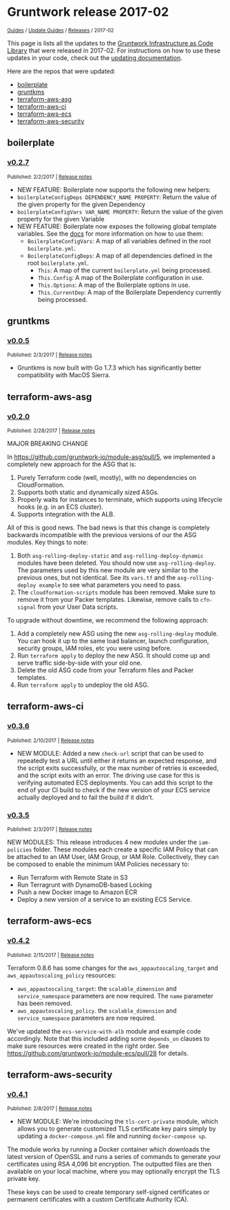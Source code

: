 
# Gruntwork release 2017-02

<p style={{marginTop: "-25px"}}><small><a href="/guides">Guides</a> / <a href="/guides/stay-up-to-date">Update Guides</a> / <a href="/guides/stay-up-to-date/releases">Releases</a> / 2017-02</small></p>

This page is lists all the updates to the [Gruntwork Infrastructure as Code
Library](https://gruntwork.io/infrastructure-as-code-library/) that were released in 2017-02. For instructions
on how to use these updates in your code, check out the [updating
documentation](/iac/stay-up-to-date/updating).

Here are the repos that were updated:

- [boilerplate](#boilerplate)
- [gruntkms](#gruntkms)
- [terraform-aws-asg](#terraform-aws-asg)
- [terraform-aws-ci](#terraform-aws-ci)
- [terraform-aws-ecs](#terraform-aws-ecs)
- [terraform-aws-security](#terraform-aws-security)


## boilerplate


### [v0.2.7](https://github.com/gruntwork-io/boilerplate/releases/tag/v0.2.7)

<p style={{marginTop: "-20px", marginBottom: "10px"}}>
  <small>Published: 2/2/2017 | <a href="https://github.com/gruntwork-io/boilerplate/releases/tag/v0.2.7">Release notes</a></small>
</p>

<div style={{"overflow":"hidden","textOverflow":"ellipsis","display":"-webkit-box","WebkitLineClamp":10,"lineClamp":10,"WebkitBoxOrient":"vertical"}}>

  - NEW FEATURE: Boilerplate now supports the following new helpers:
  - `boilerplateConfigDeps DEPENDENCY_NAME PROPERTY`: Return the value of the given property for the given Dependency
  - `boilerplateConfigVars VAR_NAME PROPERTY`: Return the value of the given property for the given Variable
- NEW FEATURE: Boilerplate now exposes the following global template variables. See the [docs](https://github.com/gruntwork-io/boilerplate#global-template-variables) for more information on how to use them:
  - `BoilerplateConfigVars`: A map of all variables defined in the root `boilerplate.yml`.
  - `BoilerplateConfigDeps`: A map of all dependencies defined in the root `boilerplate.yml`.
    - `This`: A map of the current `boilerplate.yml` being processed.
    - `This.Config`: A map of the Boilerplate configuration in use.
    - `This.Options`: A map of the Boilerplate options in use.
    - `This.CurrentDep`: A map of the Boilerplate Dependency currently being processed.


</div>



## gruntkms


### [v0.0.5](https://github.com/gruntwork-io/gruntkms/releases/tag/v0.0.5)

<p style={{marginTop: "-20px", marginBottom: "10px"}}>
  <small>Published: 2/3/2017 | <a href="https://github.com/gruntwork-io/gruntkms/releases/tag/v0.0.5">Release notes</a></small>
</p>

<div style={{"overflow":"hidden","textOverflow":"ellipsis","display":"-webkit-box","WebkitLineClamp":10,"lineClamp":10,"WebkitBoxOrient":"vertical"}}>

  - Gruntkms is now built with Go 1.7.3 which has significantly better compatibility with MacOS Sierra.


</div>



## terraform-aws-asg


### [v0.2.0](https://github.com/gruntwork-io/terraform-aws-asg/releases/tag/v0.2.0)

<p style={{marginTop: "-20px", marginBottom: "10px"}}>
  <small>Published: 2/28/2017 | <a href="https://github.com/gruntwork-io/terraform-aws-asg/releases/tag/v0.2.0">Release notes</a></small>
</p>

<div style={{"overflow":"hidden","textOverflow":"ellipsis","display":"-webkit-box","WebkitLineClamp":10,"lineClamp":10,"WebkitBoxOrient":"vertical"}}>

  MAJOR BREAKING CHANGE

In https://github.com/gruntwork-io/module-asg/pull/5, we implemented a completely new approach for the ASG that is:
1. Purely Terraform code (well, mostly), with no dependencies on CloudFormation.
2. Supports both static and dynamically sized ASGs.
3. Properly waits for instances to terminate, which supports using lifecycle hooks (e.g. in an ECS cluster).
4. Supports integration with the ALB.

All of this is good news. The bad news is that this change is completely backwards incompatible with the previous versions of our the ASG modules. Key things to note:
1. Both `asg-rolling-deploy-static` and `asg-rolling-deploy-dynamic` modules have been deleted. You should now use `asg-rolling-deploy`. The parameters used by this new module are very similar to the previous ones, but not identical. See its `vars.tf` and the `asg-rolling-deploy example` to see what parameters you need to pass.
2. The `cloudformation-scripts` module has been removed. Make sure to remove it from your Packer templates. Likewise, remove calls to `cfn-signal` from your User Data scripts.

To upgrade without downtime, we recommend the following approach:
1. Add a completely new ASG using the new `asg-rolling-deploy` module. You can hook it up to the same load balancer, launch configuration, security groups, IAM roles, etc you were using before.
2. Run `terraform apply` to deploy the new ASG. It should come up and serve traffic side-by-side with your old one.
3. Delete the old ASG code from your Terraform files and Packer templates.
4. Run `terraform apply` to undeploy the old ASG.


</div>



## terraform-aws-ci


### [v0.3.6](https://github.com/gruntwork-io/terraform-aws-ci/releases/tag/v0.3.6)

<p style={{marginTop: "-20px", marginBottom: "10px"}}>
  <small>Published: 2/10/2017 | <a href="https://github.com/gruntwork-io/terraform-aws-ci/releases/tag/v0.3.6">Release notes</a></small>
</p>

<div style={{"overflow":"hidden","textOverflow":"ellipsis","display":"-webkit-box","WebkitLineClamp":10,"lineClamp":10,"WebkitBoxOrient":"vertical"}}>

  - NEW MODULE: Added a new `check-url` script that can be used to repeatedly test a URL until either it returns an expected response, and the script exits successfully, or the max number of retries is exceeded, and the script exits with an error. The driving use case for this is verifying automated ECS deployments. You can add this script to the end of your CI build to check if the new version of your ECS service actually deployed and to fail the build if it didn&apos;t.


</div>


### [v0.3.5](https://github.com/gruntwork-io/terraform-aws-ci/releases/tag/v0.3.5)

<p style={{marginTop: "-20px", marginBottom: "10px"}}>
  <small>Published: 2/3/2017 | <a href="https://github.com/gruntwork-io/terraform-aws-ci/releases/tag/v0.3.5">Release notes</a></small>
</p>

<div style={{"overflow":"hidden","textOverflow":"ellipsis","display":"-webkit-box","WebkitLineClamp":10,"lineClamp":10,"WebkitBoxOrient":"vertical"}}>

  NEW MODULES: This release introduces 4 new modules under the `iam-policies` folder. These modules each create a specific IAM Policy that can be attached to an IAM User, IAM Group, or IAM Role. Collectively, they can be composed to enable the minimum IAM Policies necessary to:
- Run Terraform with Remote State in S3
- Run Terragrunt with DynamoDB-based Locking 
- Push a new Docker image to Amazon ECR
- Deploy a new version of a service to an existing ECS Service.


</div>



## terraform-aws-ecs


### [v0.4.2](https://github.com/gruntwork-io/terraform-aws-ecs/releases/tag/v0.4.2)

<p style={{marginTop: "-20px", marginBottom: "10px"}}>
  <small>Published: 2/15/2017 | <a href="https://github.com/gruntwork-io/terraform-aws-ecs/releases/tag/v0.4.2">Release notes</a></small>
</p>

<div style={{"overflow":"hidden","textOverflow":"ellipsis","display":"-webkit-box","WebkitLineClamp":10,"lineClamp":10,"WebkitBoxOrient":"vertical"}}>

  Terraform 0.8.6 has some changes for the `aws_appautoscaling_target` and `aws_appautoscaling_policy` resources:
- `aws_appautoscaling_target`: the `scalable_dimension` and `service_namespace` parameters are now required. The `name` parameter has been removed.
- `aws_appautoscaling_policy`. the `scalable_dimension` and `service_namespace` parameters are now required.

We&apos;ve updated the `ecs-service-with-alb` module and example code accordingly. Note that this included adding some `depends_on` clauses to make sure resources were created in the right order. See https://github.com/gruntwork-io/module-ecs/pull/28 for details.


</div>



## terraform-aws-security


### [v0.4.1](https://github.com/gruntwork-io/terraform-aws-security/releases/tag/v0.4.1)

<p style={{marginTop: "-20px", marginBottom: "10px"}}>
  <small>Published: 2/8/2017 | <a href="https://github.com/gruntwork-io/terraform-aws-security/releases/tag/v0.4.1">Release notes</a></small>
</p>

<div style={{"overflow":"hidden","textOverflow":"ellipsis","display":"-webkit-box","WebkitLineClamp":10,"lineClamp":10,"WebkitBoxOrient":"vertical"}}>

  - NEW MODULE: We&apos;re introducing the `tls-cert-private` module, which allows you to generate customized TLS certificate key pairs simply by updating a `docker-compose.yml` file and running `docker-compose up`. 
  
  The module works by running a Docker container which downloads the latest version of OpenSSL and runs a series of commands to generate your certificates using RSA 4,096 bit encryption. The outputted files are then available on your local machine, where you may optionally encrypt the TLS private key.
  
  These keys can be used to create temporary self-signed certificates or permanent certificates with a custom Certificate Authority (CA).


</div>




<!-- ##DOCS-SOURCER-START
{
  "sourcePlugin": "releases",
  "hash": "fa08c7cae02ef0eaece816106fd2fcbf"
}
##DOCS-SOURCER-END -->
